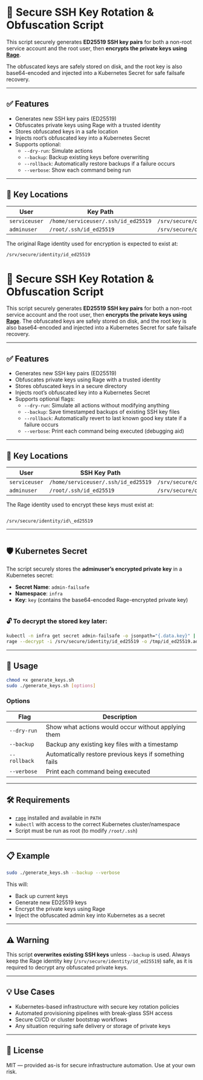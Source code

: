 # 🔐 Secure SSH Key Rotation & Obfuscation Script

This script securely generates **ED25519 SSH key pairs** for both a non-root service account and the root user, then **encrypts the private keys using [Rage](https://github.com/str4d/rage)**. 

The obfuscated keys are safely stored on disk, and the root key is also base64-encoded and injected into a Kubernetes Secret for safe failsafe recovery.

---

## ✅ Features

- Generates new SSH key pairs (ED25519)
- Obfuscates private keys using Rage with a trusted identity
- Stores obfuscated keys in a safe location
- Injects root’s obfuscated key into a Kubernetes Secret
- Supports optional:
  - `--dry-run`: Simulate actions
  - `--backup`: Backup existing keys before overwriting
  - `--rollback`: Automatically restore backups if a failure occurs
  - `--verbose`: Show each command being run

---

## 📁 Key Locations

| User        | Key Path                              | Obfuscated Path                             |
|-------------|----------------------------------------|---------------------------------------------|
| `serviceuser` | `/home/serviceuser/.ssh/id_ed25519`   | `/srv/secure/obfuscated/id_ed25519_serviceuser.rage` |
| `adminuser`   | `/root/.ssh/id_ed25519`               | `/srv/secure/obfuscated/id_ed25519_adminuser.rage`   |

The original Rage identity used for encryption is expected to exist at:

```bash
/srv/secure/identity/id_ed25519
```

# 🔐 Secure SSH Key Rotation & Obfuscation Script

This script securely generates **ED25519 SSH key pairs** for both a non-root service account and the root user, then **encrypts the private keys using [Rage](https://github.com/str4d/rage)**. The obfuscated keys are safely stored on disk, and the root key is also base64-encoded and injected into a Kubernetes Secret for safe failsafe recovery.

---

## ✅ Features

- Generates new SSH key pairs (ED25519)
- Obfuscates private keys using Rage with a trusted identity
- Stores obfuscated keys in a secure directory
- Injects root’s obfuscated key into a Kubernetes Secret
- Supports optional flags:
  - `--dry-run`: Simulate all actions without modifying anything
  - `--backup`: Save timestamped backups of existing SSH key files
  - `--rollback`: Automatically revert to last known good key state if a failure occurs
  - `--verbose`: Print each command being executed (debugging aid)

---

## 📁 Key Locations

| User        | SSH Key Path                           | Obfuscated Key Path                                       |
|-------------|----------------------------------------|-----------------------------------------------------------|
| `serviceuser` | `/home/serviceuser/.ssh/id_ed25519`   | `/srv/secure/obfuscated/id_ed25519_serviceuser.rage`     |
| `adminuser`   | `/root/.ssh/id_ed25519`               | `/srv/secure/obfuscated/id_ed25519_adminuser.rage`       |

The Rage identity used to encrypt these keys must exist at:

```

/srv/secure/identity/id\_ed25519

```

---
```
```
## 🛡 Kubernetes Secret

The script securely stores the **adminuser’s encrypted private key** in a Kubernetes secret:

- **Secret Name**: `admin-failsafe`
- **Namespace**: `infra`
- **Key**: `key` (contains the base64-encoded Rage-encrypted private key)

```
```
### 🔓 To decrypt the stored key later:

```bash
kubectl -n infra get secret admin-failsafe -o jsonpath="{.data.key}" | base64 -d > /tmp/admin_key.rage
rage --decrypt -i /srv/secure/identity/id_ed25519 -o /tmp/id_ed25519.adminuser /tmp/admin_key.rage
````

---

## 🧪 Usage

```bash
chmod +x generate_keys.sh
sudo ./generate_keys.sh [options]
```

### Options

| Flag         | Description                                            |
| ------------ | ------------------------------------------------------ |
| `--dry-run`  | Show what actions would occur without applying them    |
| `--backup`   | Backup any existing key files with a timestamp         |
| `--rollback` | Automatically restore previous keys if something fails |
| `--verbose`  | Print each command being executed                      |

---

## 🛠 Requirements

* [`rage`](https://github.com/str4d/rage) installed and available in `PATH`
* `kubectl` with access to the correct Kubernetes cluster/namespace
* Script must be run as root (to modify `/root/.ssh`)

---

## 📋 Example

```bash
sudo ./generate_keys.sh --backup --verbose
```

This will:

* Back up current keys
* Generate new ED25519 keys
* Encrypt the private keys using Rage
* Inject the obfuscated admin key into Kubernetes as a secret

---

## ⚠️ Warning

This script **overwrites existing SSH keys** unless `--backup` is used. Always keep the Rage identity key (`/srv/secure/identity/id_ed25519`) safe, as it is required to decrypt any obfuscated private keys.

---

## 💡 Use Cases

* Kubernetes-based infrastructure with secure key rotation policies
* Automated provisioning pipelines with break-glass SSH access
* Secure CI/CD or cluster bootstrap workflows
* Any situation requiring safe delivery or storage of private keys

---

## 📄 License

MIT — provided as-is for secure infrastructure automation. Use at your own risk.

```

